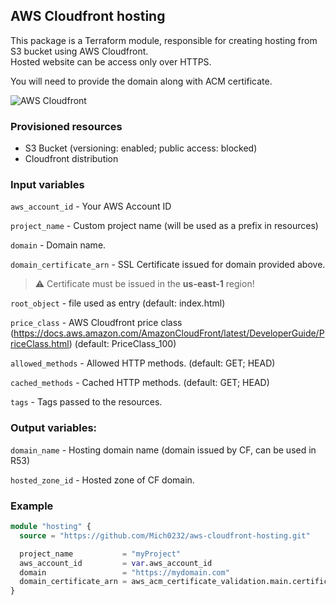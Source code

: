 ## AWS Cloudfront hosting

This package is a Terraform module, responsible for creating hosting from S3 bucket using AWS Cloudfront.  
Hosted website can be access only over HTTPS. 

You will need to provide the domain along with ACM certificate.

![AWS Cloudfront](https://d2908q01vomqb2.cloudfront.net/5b384ce32d8cdef02bc3a139d4cac0a22bb029e8/2018/06/27/thumbnail.png)

### Provisioned resources

 - S3 Bucket (versioning: enabled; public access: blocked)
 - Cloudfront distribution

### Input variables

`aws_account_id` - Your AWS Account ID

`project_name` - Custom project name (will be used as a prefix in resources)

`domain` - Domain name.

`domain_certificate_arn` - SSL Certificate issued for domain provided above.

> ⚠️ Certificate must be issued in the **us-east-1** region!

`root_object` - file used as entry (default: index.html)

`price_class` - AWS Cloudfront price class (https://docs.aws.amazon.com/AmazonCloudFront/latest/DeveloperGuide/PriceClass.html) (default: PriceClass_100)

`allowed_methods` - Allowed HTTP methods. (default: GET; HEAD)

`cached_methods` - Cached HTTP methods. (default: GET; HEAD)

`tags` - Tags passed to the resources.


### Output variables:

`domain_name` - Hosting domain name (domain issued by CF, can be used in R53)

`hosted_zone_id` - Hosted zone of CF domain.


### Example

```terraform
module "hosting" {
  source = "https://github.com/Mich0232/aws-cloudfront-hosting.git"

  project_name           = "myProject"
  aws_account_id         = var.aws_account_id
  domain                 = "https://mydomain.com"
  domain_certificate_arn = aws_acm_certificate_validation.main.certificate_arn
}
```
